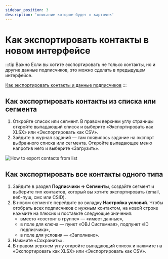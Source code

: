 ```yaml
---
sidebar_position: 3
description: 'описание которое будет в карточек'
---
```


# Как экспортировать контакты в новом интерфейсе

:::tip Важно
Если вы хотите экспортировать не только контакты, но и другие данные подписчиков, это можно сделать в предыдущем интерфейсе.

[Как экспортировать контакты и данные подписчиков](https://docs.sendsay.ru/subscribers/import-and-export/how-to-export-data-in-the-legacy-interface#как-экспортировать-данные-подписчиков)
:::

## Как экспортировать контакты из списка или сегмента

1. Откройте список или сегмент. В правом верхнем углу страницы откройте выпадающий список и выберите «Экспортировать как XLSX» или «Экспортировать как CSV».
2. Зайдите в журнал заданий — там появилось задание на экспорт выбранного списка или сегмента. Откройте выпадающее меню напротив него и выберите «Загрузить».

![How to export contacts from list](/img/subscribers/import-and-export\how-to-export-contacts-in-the-new-interface/how-to-export-contacts-from-list.png) <br/>

## Как экспортировать все контакты одного типа

1. Зайдите в раздел **Подписчики → Сегменты**, создайте сегмент и выберите тип контактов, который вы хотите экспортировать (email, веб-пуш, смс или CSID).
2. В новом сегменте перейдите во вкладку **Настройка условий**. Чтобы отобрать всех подписчиков с нужным контактом, на новой строке нажмите на плюсик и поставьте следующие значения:
   - вместо «состоит в группе» — «имеет данные»,
   - в поле для ключа — пункт «OBJ Системная», подпункт «ID подписчика»,
   - в поле для условия — «Заполнено».
3. Нажмите «Сохранить».
4. В правом верхнем углу откройте выпадающий список и нажмите на «Экспортировать как XLSX» или «Экспортировать как CSV».

